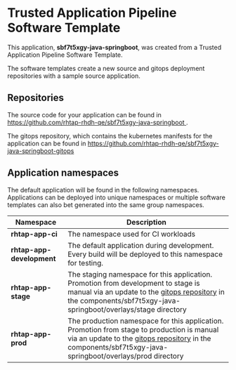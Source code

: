 # Trusted Application Pipeline Software Template

This application, **sbf7t5xgy-java-springboot**, was created from a Trusted Application Pipeline Software Template.

The software templates create a new source and gitops deployment repositories with a sample source application. 

## Repositories

The source code for your application can be found in [https://github.com/rhtap-rhdh-qe/sbf7t5xgy-java-springboot ](https://github.com/rhtap-rhdh-qe/sbf7t5xgy-java-springboot ).
 
The gitops repository, which contains the kubernetes manifests for the application can be found in 
[https://github.com/rhtap-rhdh-qe/sbf7t5xgy-java-springboot-gitops ](https://github.com/rhtap-rhdh-qe/sbf7t5xgy-java-springboot-gitops ) 

## Application namespaces 

The default application will be found in the following namespaces. Applications can be deployed into unique namespaces or multiple software templates can also bet generated into the same group namespaces.  

|  Namespace   |  Description   |  
| -------- | -------- |
| **rhtap-app-ci** | The namespace used for CI workloads |
| **rhtap-app-development** | The default application during development. Every build will be deployed to this namespace for testing. |
| **rhtap-app-stage** | The staging namespace for this application. Promotion from development to stage is manual via an update to the [gitops repository](https://github.com/rhtap-rhdh-qe/sbf7t5xgy-java-springboot-gitops ) in the components/sbf7t5xgy-java-springboot/overlays/stage directory |
| **rhtap-app-prod** | The production namespace for this application. Promotion from stage to production is manual via an update to the [gitops repository](https://github.com/rhtap-rhdh-qe/sbf7t5xgy-java-springboot-gitops ) in the components/sbf7t5xgy-java-springboot/overlays/prod directory |